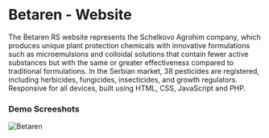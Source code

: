 # Betaren - Website

The Betaren RS website represents the Schelkovo Agrohim company, which produces unique plant protection chemicals with innovative formulations such as microemulsions and colloidal solutions that contain fewer active substances but with the same or greater effectiveness compared to traditional formulations. 
In the Serbian market, 38 pesticides are registered, including herbicides, fungicides, insecticides, and growth regulators.
Responsive for all devices, built using HTML, CSS, JavaScript and PHP.

### Demo Screeshots

![Betaren](./assets/images/project-betaren.png "Betaren Demo")
